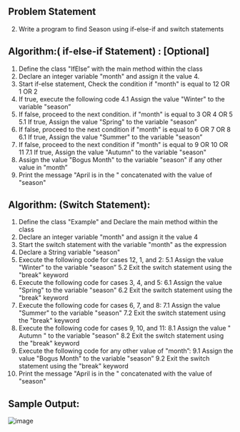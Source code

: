 ## Problem Statement

2.	Write a program to find Season using if-else-if and switch statements

## Algorithm:( if-else-if Statement) : [Optional]

1. Define the class "IfElse” with the main method within the class
2.	Declare an integer variable "month" and assign it the value 4.
3.	Start if-else statement, Check the condition if "month" is equal to 12 OR 1 OR 2
4.	If true, execute the following code
	4.1 Assign the value "Winter" to the variable "season”
5. If false, proceed to the next condition. if "month" is equal to 3 OR 4 OR 5
	5.1 If true, Assign the value "Spring" to the variable "season”
6. If false, proceed to the next condition if "month" is equal to 6 OR 7 OR 8
	6.1 If true, Assign the value "Summer" to the variable "season”
7. If false, proceed to the next condition if "month" is equal to 9 OR 10 OR 11
	7.1 If true, Assign the value "Autumn" to the variable "season"
8. Assign the value "Bogus Month" to the variable "season" if any other value in "month”
9. Print the message "April is in the " concatenated with the value of "season"



## Algorithm: (Switch Statement):
1.	Define the class "Example" and Declare the main method within the class
2.	Declare an integer variable "month" and assign it the value 4
3.	Start the switch statement with the variable "month" as the expression
4.	Declare a String variable "season"
5.	Execute the following code for cases 12, 1, and 2:
	5.1 Assign the value "Winter" to the variable "season”
	5.2 Exit the switch statement using the "break" keyword
6. Execute the following code for cases 3, 4, and 5:
	6.1 Assign the value "Spring" to the variable "season"
	6.2 Exit the switch statement using the "break" keyword
7. Execute the following code for cases 6, 7, and 8:
7.1 Assign the value "Summer" to the variable "season"
7.2 Exit the switch statement using the "break" keyword
8. Execute the following code for cases 9, 10, and 11:
8.1 Assign the value " Autumn " to the variable "season"
8.2 Exit the switch statement using the "break" keyword
9. Execute the following code for any other value of "month”:
9.1 Assign the value "Bogus Month" to the variable "season”
9.2 Exit the switch statement using the "break" keyword
10. Print the message "April is in the " concatenated with the value of "season"

## Sample Output:
![image](https://github.com/RathnavelSubramaniam/dsjava/assets/54302095/e1199c98-c90c-4545-a3b1-1eb8451e376b)
